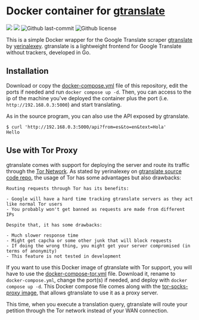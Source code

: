 # Docker container for [gtranslate](https://git.sr.ht/~yerinalexey/gtranslate)

[![](https://badgen.net/badge/icon/github?icon=github&label)](https://github.com/myanesp/docker-gtranslate)
![](https://badgen.net/github/stars/myanesp/docker-gtranslate?icon=github&label=stars)
![Github last-commit](https://img.shields.io/github/last-commit/myanesp/docker-gtranslate)
![Github license](https://badgen.net/github/license/myanesp/docker-gtranslate)

This is a simple Docker wrapper for the Google Translate scraper [gtranslate](https://git.sr.ht/~yerinalexey/gtranslate) by [yerinalexey](https://git.sr.ht/~yerinalexey/). gtranslate is a lightweight frontend for Google Translate without trackers, developed in Go.

## Installation

Download or copy the [docker-compose.yml](docker-compose.yml) file of this repository,
edit the ports if needed and run `docker compose up -d`. Then, you can access to the ip of the machine
you've deployed the container plus the port (i.e. `http://192.168.0.3:5000`) and start translating.

As in the source program, you can also use the API exposed by gtranslate.

```
$ curl 'http://192.168.0.3:5000/api?from=es&to=en&text=Hola'
Hello
```

## Use with Tor Proxy

gtranslate comes with support for deploying the server and route its traffic through the [Tor Network](https://en.wikipedia.org/wiki/Tor_(network)). As stated by yerinalexey on [gtranslate source code repo](https://git.sr.ht/~yerinalexey/gtranslate#using-tor), the usage of Tor has some advantages but also drawbacks:

```
Routing requests through Tor has its benefits:

- Google will have a hard time tracking gtranslate servers as they act like normal Tor users
- You probably won't get banned as requests are made from different IPs

Despite that, it has some drawbacks:

- Much slower response time
- Might get capcha or some other junk that will block requests
- If doing the wrong thing, you might get your server compromised (in terms of anonymity)
- This feature is not tested in development
```

If you want to use this Docker image of gtranslate with Tor support, you will have to use the
[docker-compose-tor.yml](docker-compose-tor.yml) file. Download it, rename to `docker-compose.yml`, change
the port(s) if needed, and deploy with `docker compose up -d`. This Docker compose file comes along with the
[tor-socks-proxy image](https://github.com/peterdavehello/tor-socks-proxy), that allows gtranslate to use it as a
proxy server.

This time, when you execute a translation query, gtranslate will route your petition through the Tor network instead of your WAN connection.
